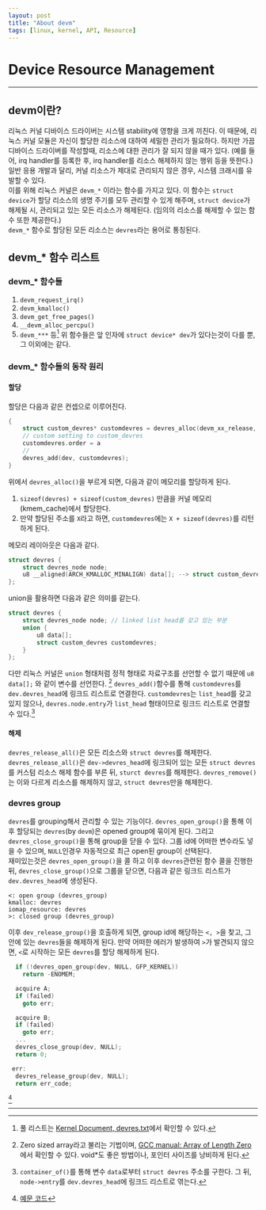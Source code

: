 ```yaml
---
layout: post
title: "About devm"
tags: [linux, kernel, API, Resource]
---
```

# Device Resource Management

***

## devm이란?
리눅스 커널 디바이스 드라이버는 시스템 stability에 영향을 크게 끼친다. 
이 때문에, 리눅스 커널 모듈은 자신이 할당한 리소스에 대하여 세밀한 관리가 필요하다.
하지만 가끔 디바이스 드라이버를 작성할때, 리소스에 대한 관리가 잘 되지 않을 때가 있다.
(예를 들어, irq handler를 등록한 후, irq handler를 리소스 해제하지 않는 행위 등을 뜻한다.)
일반 응용 개발과 달리, 커널 리소스가 제대로 관리되지 않은 경우, 시스템 크래시를 유발할 수 있다.
<br>
이를 위해 리눅스 커널은 `devm_*` 이라는 함수를 가지고 있다. 
이 함수는 `struct device`가 할당 리소스의 생명 주기를 모두 관리할 수 있게 해주며, 
`struct device`가 해제될 시, 관리되고 있는 모든 리소스가 해제된다. 
(임의의 리소스를 해제할 수 있는 함수 또한 제공한다.)
<br>
`devm_*` 함수로 할당된 모든 리소스는 `devres`라는 용어로 통칭된다.

## devm_* 함수 리스트
### devm_* 함수들
1. `devm_request_irq()`
2. `devm_kmalloc()`
3. `devm_get_free_pages()`
4. `__devm_alloc_percpu()`
5. `devm_***` 등[^1]
위 함수들은 앞 인자에 `struct device* dev`가 있다는것이 다를 뿐, 그 이외에는 같다.

### devm_* 함수들의 동작 원리
#### 할당
할당은 다음과 같은 컨셉으로 이루어진다.
```cpp
{
    struct custom_devres* customdevres = devres_alloc(devm_xx_release, sizeof(custom_devres), GFP_KERNEL);
    // custom setting to custom_devres
    customdevres.order = a
    //
    devres_add(dev, customdevres);
}
```
위에서 `devres_alloc()`을 부르게 되면, 다음과 같이 메모리를 할당하게 된다.
1. `sizeof(devres) + sizeof(custom_devres)` 만큼을 커널 메모리(kmem_cache)에서 할당한다.
2. 만약 할당된 주소를 `X`라고 하면, `customdevres`에는 `X + sizeof(devres)`를 리턴하게 된다.

메모리 레이아웃은 다음과 같다.
```cpp
struct devres {
    struct devres_node node;
    u8 __aligned(ARCH_KMALLOC_MINALIGN) data[]; --> struct custom_devres;
};
```
union을 활용하면 다음과 같은 의미를 같는다.
```cpp
struct devres {
    struct devres_node node; // linked list head를 갖고 있는 부분
    union {
        u8 data[];
        struct custom_devres customdevres;
    }
};
```

다만 리눅스 커널은 `union` 형태처럼 정적 형태로 자료구조를 선언할 수 없기 때문에 `u8 data[];` 와 같이 변수를 선언한다. [^2]
`devres_add()`함수를 통해 `customdevres`를 `dev.devres_head`에 링크드 리스트로 연결한다.
`customdevres`는 `list_head`를 갖고 있지 않으나, `devres.node.entry`가 `list_head` 형태이므로 링크드 리스트로 연결할 수 있다.[^3]
#### 해제
`devres_release_all()`은 모든 리소스와 `struct devres`를 해제한다. 
`devres_release_all()`은 `dev->devres_head`에 링크되어 있는 모든 `struct devres`를 커스텀 리소스 해제 함수를 부른 뒤, `sturct devres`를 해제한다.
`devres_remove()`는 이와 다르게 리소스를 해제하지 않고, `struct devres`만을 해제한다.

### devres group
`devres`를 grouping해서 관리할 수 있는 기능이다.
`devres_open_group()`을 통해 이후 할당되는 `devres`(by `devm`)은 opened group에 묶이게 된다.
그리고 `devres_close_group()`을 통해 group을 닫을 수 있다.
그룹 id에 어떠한 변수라도 넣을 수 있으며, `NULL`인경우 자동적으로 최근 open된 group이 선택된다.
<br>
재미있는것은 `devres_open_group()`을 콜 하고 이후 `devres`관련된 함수 콜을 진행한 뒤, `devres_close_group()`으로 그룹을 닫으면, 다음과 같은 링크드 리스트가 `dev.devres_head`에 생성된다.
```
<: open group (devres_group)
kmalloc: devres
iomap_resource: devres
>: closed group (devres_group)
```
이후 `dev_release_group()`을 호출하게 되면, group id에 해당하는 `<, >`을 찾고, 그 안에 있는 `devres`들을 해제하게 된다.
만약 어떠한 에러가 발생하여 `>`가 발견되지 않으면, `<`로 시작하는 모든 `devres`를 할당 해제하게 된다.
```c
  if (!devres_open_group(dev, NULL, GFP_KERNEL))
	return -ENOMEM;

  acquire A;
  if (failed)
	goto err;

  acquire B;
  if (failed)
	goto err;
  ...
  devres_close_group(dev, NULL);
  return 0;

 err:
  devres_release_group(dev, NULL);
  return err_code;
```
[^4]

***

[^1]: 풀 리스트는 [Kernel Document, devres.txt](https://www.kernel.org/doc/Documentation/driver-model/devres.txt)에서 확인할 수 있다.
[^2]: Zero sized array라고 불리는 기법이며, [GCC manual: Array of Length Zero](https://gcc.gnu.org/onlinedocs/gcc/Zero-Length.html)에서 확인할 수 있다. void*도 좋은 방법이나, 포인터 사이즈를 낭비하게 된다.
[^3]: `container_of()`를 통해 변수 `data`로부터 `struct devres` 주소를 구한다. 그 뒤, `node->entry`를 `dev.devres_head`에 링크드 리스트로 엮는다.
[^4]: [예문 코드](https://www.kernel.org/doc/Documentation/driver-model/devres.txt)